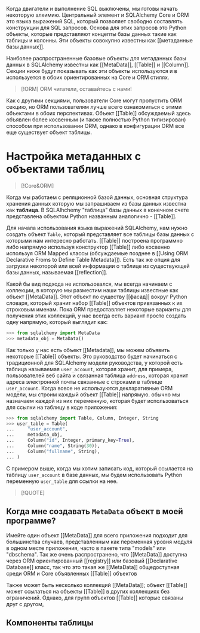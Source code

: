 Когда двигатели и выполнение SQL выключены, мы готовы начать некоторую алхимию. Центральный элемент и SQLAlchemy Core и ORM это языка выражений SQL, который позволяет свободно составлять конструкции для SQL запросов. Основа для этих запросов это Python объекты, которые  представляют концепты базы данных такие как таблицы и колонны. Эти объекты совокупно известны как [[метаданные базы данных]]. 

Наиболее распространенные базовые объекты для метаданных базы данных в SQLAlchemy известны как [[MetaData]], [[Table]] и [[Column]]. Секции ниже будут показывать как эти объекты используются и в используется в обоих ориентированных на Core и ORM стилях.

>[!ORM]
ORM читатели, оставайтесь с нами!
>
Как с другими секциями, пользователи Core могут пропустить ORM секцию, но ORM пользователям лучше всего ознакомиться с этими объектами в обоих перспективах. Объект [[Table]] обсуждаемый здесь объявлен более косвенным (и также полностью Python типизирован) способом при использовании ORM, однако в конфигурации ORM все еще существует объект таблицы.  

# Настройка метаданных с объектами таблиц
>[!Core&ORM]

Когда мы работаем с реляционной базой данных, основная структура хранения данных которую мы запрашиваем из базы данных  известна как **таблица**. В SQLAlhchemy "таблица" базы данных в конечном счете представлена объектом Python названным аналогично - [[Table]].

Для начала использования языка выражений SQLAlchemy, нам нужно создать объект `Table`, который представляет все таблицы базы данных с которыми нам интересно работать. [[Table]] построена программно либо напрямую используя конструктор [[Table]] либо косвенно используя ORM Mapped классы (обсуждаемые позднее в [[Using ORM Declarative Froms to Define Table Metadata]]). Есть так же опция для загрузки некоторой или всей информации о таблице из существующей базы данных, называемая [[reflection]].

Какой бы вид подхода не использовался, мы всегда начинаем с коллекции, в которую мы разместим наши таблицы известные как объект [[MetaData]]. Этот объект по существу [[фасад]] вокруг Python словаря, который хранит набор [[Table]] объектов привязанных к их строковым именам. Пока ORM предоставляет некоторые варианты для получения этих коллекций, у нас всегда есть вариант просто создать одну напрямую, который выглядит как:

``` python
>>> from sqlalchemy import MetaData
>>> metadata_obj = MetaData()
```

Как только у нас есть объект [[Metadata]], мы можем объявить некоторые [[Table]] объекты. Это руководство будет начинаться с традиционной для SQLAlchemy модели руководства, у которой есть таблица называемая `user_account`, которая хранит, для примера, пользователей веб сайта и связанная таблица `address`, которая хранит адреса электронной почты связанные с строками в  таблице `user_account`.  Когда вовсе не используются декларативные ORM модели, мы строим каждый объект [[Table]] напрямую. обычно мы назначаем каждой из них переменную, которая будет использоваться для ссылки на таблицу в коде приложения:

``` python
>>> from sqlalchemy import Table, Column, Integer, String
>>> user_table = Table(
...     "user_account",
...     metadata_obj,
...     Column("id", Integer, primary_key=True),
...     Column("name", String(30)),
...     Column("fullname", String),
... )
```

С примером выше, когда мы хотим записать код, который ссылается на таблицу `user_account` в базе данных, мы будем использовать Python переменную `user_table` для ссылки на нее.

>[!QUOTE]
 ## Когда мне создавать `MetaData` объект в моей программе?
Имейте один объект [[MetaData]] для всего приложения подходит для большинства случаев,  представленным как переменная уровня модуля в одном месте приложения, часто в пакете типа "models" или "dbschema". Так же очень распространено, что [[MetaData]] доступна через ORM ориентированный [[registry]] или базовый [[Declarative Database]] класс, так что это такая же [[MetaData]] общедоступная среди ORM и Core объявленных [[Table]] объектов

Также может быть несколько коллекций [[MetaData]]; объект [[Table]] может ссылаться на объекты [[Table]] в других коллекциях без ограничений. Однако, для групп объектов [[Table]] которые связаны друг с другом, 

## Компоненты таблицы